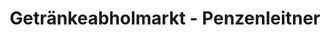 ---
title: "Getränkeabholmarkt - Penzenleitner"
url: /gallneukirchen/getraenkeabholmarkt-penzenleitner/
shop: Getränke
---